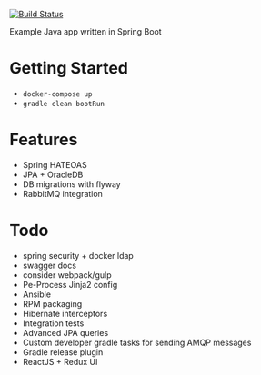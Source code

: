 [![Build Status](https://travis-ci.org/w4tson/blackfriar.svg?branch=master)](https://travis-ci.org/w4tson/blackfriar)

Example Java app written in Spring Boot

# Getting Started


 * `docker-compose up`
 *  `gradle clean bootRun`

# Features

 *  Spring HATEOAS
 *  JPA + OracleDB
 *  DB migrations with flyway
 *  RabbitMQ integration


# Todo

 * spring security + docker ldap
 * swagger docs
 * consider webpack/gulp
 * Pe-Process Jinja2 config
 * Ansible
 * RPM packaging
 * Hibernate interceptors
 * Integration tests
 * Advanced JPA queries
 * Custom developer gradle tasks for sending AMQP messages
 * Gradle release plugin
 * ReactJS + Redux UI
